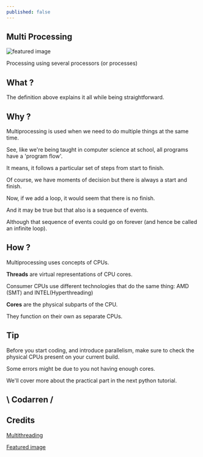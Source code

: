 ```yaml
---
published: false
---
```

## Multi Processing
![featured image](https://github.com/codarrenvelvindron/codarrenvelvindron.github.io/raw/master/images/processors-smartphones.jpg)

Processing using several processors (or processes)

## What ?

The definition above explains it all while being straightforward.

## Why ?

Multiprocessing is used when we need to do multiple things at the same time.

See, like we're being taught in computer science at school, all programs have a 'program flow'.

It means, it follows a particular set of steps from start to finish.

Of course, we have moments of decision but there is always a start and finish.


Now, if we add a loop, it would seem that there is no finish.

And it may be true but that also is a sequence of events.

Although that sequence of events could go on forever (and hence be called an infinite loop).

## How ?
Multiprocessing uses concepts of CPUs.

**Threads** are virtual representations of CPU cores.

Consumer CPUs use different technologies that do the same thing: AMD (SMT) and INTEL(Hyperthreading)

**Cores** are the physical subparts of the CPU.

They function on their own as separate CPUs.

## Tip
Before you start coding, and introduce parallelism, make sure to check the physical CPUs present on your current build.

Some errors might be due to you not having enough cores.

We'll cover more about the practical part in the next python tutorial.

## \ Codarren /

## Credits
[Multithreading](https://www.tomshardware.com/reviews/cpu-computing-thread-definition,5765.html)

[Featured image](https://ronnie05.files.wordpress.com/2013/09/processors-smartphones.jpg)